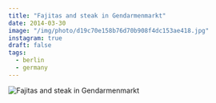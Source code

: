 ```yaml
---
title: "Fajitas and steak in Gendarmenmarkt"
date: 2014-03-30
image: "/img/photo/d19c70e158b76d70b908f4dc153ae418.jpg"
instagram: true
draft: false
tags:
  - berlin
  - germany
---
```


![Fajitas and steak in Gendarmenmarkt](/img/photo/d19c70e158b76d70b908f4dc153ae418.jpg)
